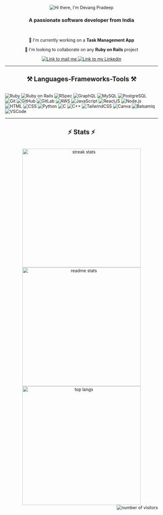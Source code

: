 <p align="center">
  <img src="https://readme-typing-svg.herokuapp.com/?font=Righteous&size=35&center=true&vCenter=true&width=500&height=70&duration=4000&lines=Hi+There!+%F0%9F%91%8B;+I'm+Devang+Pradeep!;" alt="Hi there, I'm Devang Pradeep" />
</p>

<h3 align="center">A passionate software developer from India </h3>

<br/>

<div align="center">
  
  🔭 I'm currently working on a **Task Management App**
  
  👯 I'm looking to collaborate on any **Ruby on Rails** project
</div>

<div align="center"> 
  <a href="mailto:devangpradeep1@gmail.com">
    <img src="https://img.shields.io/badge/Gmail-333333?style=for-the-badge&logo=gmail&logoColor=red" alt="Link to mail me" />
  </a>
  <a href="https://linkedin.com/in/devangpradeep" >
    <img src="https://img.shields.io/badge/LinkedIn-0077B5?style=for-the-badge&logo=linkedin&logoColor=white" alt="Link to my Linkedin" />
  </a>
</div>

<hr/>

<h2 align="center">⚒️ Languages-Frameworks-Tools ⚒️</h2>
<br/>
<div>
  <img src="https://img.shields.io/badge/ruby-%23CC342D.svg?style=for-the-badge&logo=ruby&logoColor=white" alt="Ruby"/>
  <img src="https://img.shields.io/badge/ruby%20on%20rails-%23CC0000.svg?style=for-the-badge&logo=ruby-on-rails&logoColor=white" alt="Ruby on Rails"/>
  <img src="https://img.shields.io/badge/rspec-%23CC0000.svg?style=for-the-badge&logo=rspec&logoColor=white" alt="RSpec"/>
  <img src="https://img.shields.io/badge/graphql-E10098?style=for-the-badge&logo=graphql&logoColor=white" alt="GraphQL"/>
  <img src="https://img.shields.io/badge/mysql-%234479A1.svg?style=for-the-badge&logo=mysql&logoColor=white" alt="MySQL"/>
  <img src="https://img.shields.io/badge/postgresql-%23336791.svg?style=for-the-badge&logo=postgresql&logoColor=white" alt="PostgreSQL"/>
  <img src="https://img.shields.io/badge/git-%23F05032.svg?style=for-the-badge&logo=git&logoColor=white" alt="Git"/>
  <img src="https://img.shields.io/badge/github-%23121011.svg?style=for-the-badge&logo=github&logoColor=white" alt="GitHub"/>
  <img src="https://img.shields.io/badge/gitlab-%23FC6D26.svg?style=for-the-badge&logo=gitlab&logoColor=white" alt="GitLab"/>
  <img src="https://img.shields.io/badge/aws-%23232F3E.svg?style=for-the-badge&logo=amazon-aws&logoColor=%23F90" alt="AWS"/>
  <img src="https://img.shields.io/badge/javascript-%23323330.svg?style=for-the-badge&logo=javascript&logoColor=%23F7DF1E" alt="JavaScript"/>
  <img src="https://img.shields.io/badge/reactjs-%2320232a.svg?style=for-the-badge&logo=react&logoColor=%2361DAFB" alt="ReactJS"/>
  <img src="https://img.shields.io/badge/node.js-6DA55F?style=for-the-badge&logo=node.js&logoColor=white" alt="Node.js"/>
  <img src="https://img.shields.io/badge/html-%23E34F26.svg?style=for-the-badge&logo=html5&logoColor=white" alt="HTML"/>
  <img src="https://img.shields.io/badge/css-%231572B6.svg?style=for-the-badge&logo=css3&logoColor=white" alt="CSS"/>
  <img src="https://img.shields.io/badge/python-3670A0?style=for-the-badge&logo=python&logoColor=ffdd54" alt="Python"/>
  <img src="https://img.shields.io/badge/c-%2300599C.svg?style=for-the-badge&logo=c&logoColor=white" alt="C"/>
  <img src="https://img.shields.io/badge/c++-%2300599C.svg?style=for-the-badge&logo=c%2B%2B&logoColor=white" alt="C++"/>
  <img src="https://img.shields.io/badge/tailwindcss-%2338B2AC.svg?style=for-the-badge&logo=tailwind-css&logoColor=white" alt="TailwindCSS"/>
  <img src="https://img.shields.io/badge/canva-%2300C4CC.svg?style=for-the-badge&logo=canva&logoColor=white" alt="Canva"/>
  <img src="https://img.shields.io/badge/balsamiq-%23800000.svg?style=for-the-badge&logo=balsamiq&logoColor=white" alt="Balsamiq"/>
  <img src="https://img.shields.io/badge/vscode-%23007ACC.svg?style=for-the-badge&logo=visual-studio-code&logoColor=white" alt="VSCode"/>
</div>

<hr/>

<h2 align="center">⚡ Stats ⚡</h2>
<br>
<div align="center">
  <img width=390 src="https://github-readme-streak-stats-salesp07.vercel.app/?user=devangpradeep&count_private=true&theme=react&border_radius=10" alt="streak stats"/><br/>
  <img width=390 src="https://github-readme-stats-salesp07.vercel.app/api?username=devangpradeep&count_private=true&show_icons=true&theme=react&rank_icon=github&border_radius=10" alt="readme stats" />
  <br/>
  <img width=390 align="center" src="https://github-readme-stats-salesp07.vercel.app/api/top-langs/?username=devangpradeep&hide=HTML&langs_count=8&layout=compact&theme=react&border_radius=10&size_weight=0.5&count_weight=0.5&exclude_repo=github-readme-stats" alt="top langs" />
</div>

<img align="right" src="https://visitor-badge.laobi.icu/badge?page_id=devangpradeep.devangpradeep" alt="number of visitors" />


